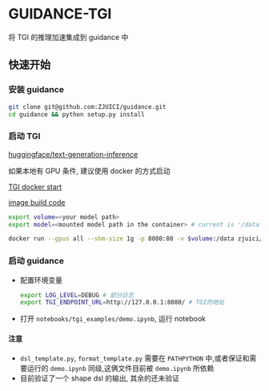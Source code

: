 # GUIDANCE-TGI

将 TGI 的推理加速集成到 guidance 中

## 快速开始

### 安装 guidance

```sh
git clone git@github.com:ZJUICI/guidance.git
cd guidance && python setup.py install
```

### 启动 TGI

[huggingface/text-generation-inference](https://github.com/huggingface/text-generation-inference)

如果本地有 GPU 条件, 建议使用 docker 的方式启动

[TGI docker start](https://github.com/huggingface/text-generation-inference#docker)

[image build code](https://github.com/zTaoplus/mirrored-image/tree/main/tgi)
```sh
export volume=<your model path>
export model=<mounted model path in the container> # current is '/data'

docker run --gpus all --shm-size 1g -p 8080:80 -v $volume:/data zjuici/mirror.huggingface.text-generation-inference:1.1.0-guidance-transformers-4.35.0  --model-id $model --max-batch-prefill-tokens 3584 --max-input-length 3584 --max-total-tokens 4096

```

### 启动 guidance

* 配置环境变量

    ```sh
    export LOG_LEVEL=DEBUG # 部分日志
    export TGI_ENDPOINT_URL=http://127.0.0.1:8080/ # TGI的地址
    ```

* 打开 `notebooks/tgi_examples/demo.ipynb`, 运行 notebook

#### 注意

* `dsl_template.py`, `format_template.py` 需要在 `PATHPYTHON` 中,或者保证和需要运行的 `demo.ipynb` 同级,这俩文件目前被 `demo.ipynb` 所依赖
* 目前验证了一个 shape dsl 的输出, 其余的还未验证
